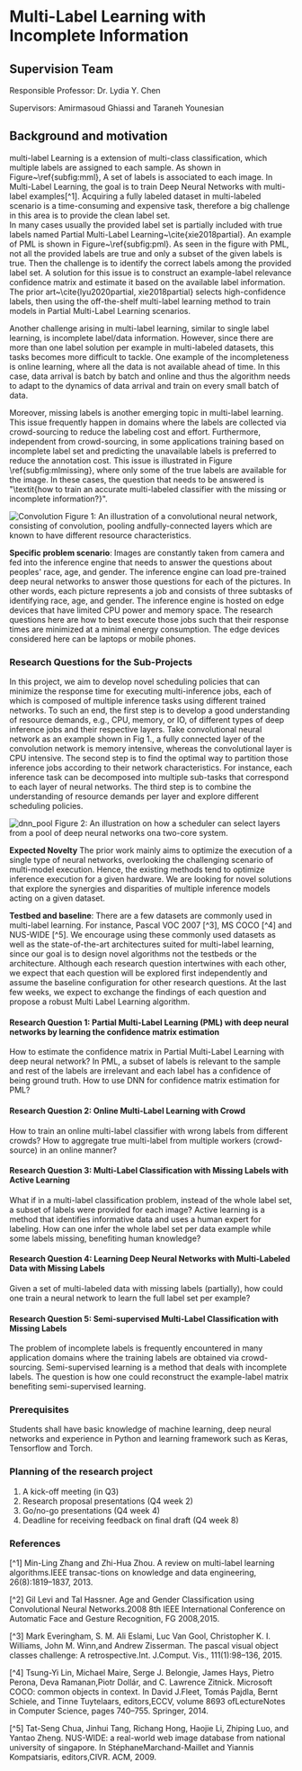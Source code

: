 # Multi-Label Learning with Incomplete Information

## Supervision Team

Responsible Professor: Dr. Lydia Y. Chen

Supervisors: Amirmasoud Ghiassi and Taraneh Younesian

## Background and motivation

multi-label Learning is a extension of multi-class classification, which multiple labels are assigned to each sample. As shown in Figure~\ref{subfig:mml}, A set of labels is associated to each image. In Multi-Label Learning, the goal is to train Deep Neural Networks with multi-label examples[^1]. Acquiring a fully labeled dataset in multi-labeled scenario is a time-consuming and expensive task, therefore a big challenge in this area is to provide the clean label set.  
In many cases usually the provided label set is partially included with true labels named Partial Multi-Label Learning~\cite{xie2018partial}. An example of PML is shown in Figure~\ref{subfig:pml}. As seen in the figure with PML, not all the provided labels are true and only a subset of the given labels is true. Then the challenge is to identify the correct labels among the provided label set. A solution for this issue is to construct an example-label relevance confidence matrix and estimate it based on the available label information. The prior art~\cite{lyu2020partial, xie2018partial} selects high-confidence labels, then using the off-the-shelf multi-label learning method to train models in Partial Multi-Label Learning scenarios.      

Another challenge arising in multi-label learning, similar to single label learning, is incomplete label/data information. However, since there are more than one label solution per example in multi-labeled datasets, this tasks becomes more difficult to tackle. One example of the incompleteness is online learning, where all the data is not available ahead of time. In this case, data arrival is batch by batch and online and thus the algorithm needs to adapt to the dynamics of data arrival and train on every small batch of data.

Moreover, missing labels is another emerging topic in multi-label learning. This issue frequently happen in domains where the labels are collected via crowd-sourcing to reduce the labeling cost and effort. Furthermore, independent from crowd-sourcing, in some applications training based on incomplete label set and predicting the unavailable labels is preferred to reduce the annotation cost. This issue is illustrated in Figure \ref{subfig:mlmissing}, where only some of the true labels are available for the image. In these cases, the question that needs to be answered is "\textit{how to train an accurate multi-labeled classifier with the missing or incomplete information?}".

![Convolution](/home/bacox/Pictures/Convolution.png)
Figure 1: An illustration of a convolutional neural network, consisting of convolution, pooling andfully-connected layers which are known to have different resource characteristics.

**Specific problem scenario**: Images are constantly taken from camera and fed into the inference engine that needs to answer the questions about peoples' race, age, and gender. The inference engine can load pre-trained deep neural networks to answer those questions for each of the pictures. In other words, each picture represents a job and consists of three subtasks of identifying race, age, and gender. The inference engine is hosted on edge devices that have limited CPU power and memory space. The research questions here are how to best execute those jobs such that their response times are minimized at a minimal energy consumption. The edge devices considered here can be laptops or mobile phones. 


### Research Questions for the Sub-Projects

In this project, we aim to develop novel scheduling policies that can minimize the response time for executing multi-inference jobs, each of which is composed of multiple inference tasks using different trained networks. To such an end, the first step is to develop a good understanding of resource demands, e.g., CPU, memory, or IO, of different types of deep inference jobs and their respective layers. Take convolutional neural network as an example shown in Fig 1., a fully connected layer of the convolution network is memory intensive, whereas the convolutional layer is CPU intensive. The second step is to find the optimal way to partition those inference jobs according to their network characteristics. For instance, each inference task can be decomposed into multiple sub-tasks that correspond to each layer of neural networks. The third step is to combine the understanding of resource demands per layer and explore different scheduling policies.

![dnn_pool](/home/bacox/Pictures/dnn_pool_execution.png)
Figure 2: An illustration on how a scheduler can select layers from a pool of deep neural networks ona two-core system.

**Expected Novelty** The prior work mainly aims to optimize the execution of a single type of neural networks, overlooking the challenging scenario of multi-model execution. Hence, the existing methods tend to optimize inference execution for a given  hardware. We are looking for novel solutions that explore the synergies and disparities of multiple inference models acting on a given dataset.

**Testbed and baseline**: There are a few datasets are commonly used in multi-label learning. For instance, Pascal VOC 2007 [^3], MS COCO [^4] and NUS-WIDE [^5]. We encourage using these commonly used datasets as well as the state-of-the-art architectures suited for multi-label learning, since our goal is to design novel algorithms not the testbeds or the architecture. Although each research question intertwines with each other, we expect that each question will be explored first independently and assume the baseline configuration for other research questions. At the last few weeks, we expect to exchange the findings of each question and propose a robust Multi Label Learning algorithm. 

#### Research Question 1: Partial Multi-Label Learning (PML) with deep neural networks by learning the confidence matrix estimation
How to estimate the confidence matrix in Partial Multi-Label Learning with deep neural network? In PML, a subset of labels is relevant to the sample and rest of the labels are irrelevant and each label has a confidence of being ground truth. How to use DNN for confidence matrix estimation for PML?

#### Research Question 2: Online Multi-Label Learning with Crowd
How to train an online multi-label classifier with wrong labels from different crowds? How to aggregate true multi-label from multiple workers (crowd-source) in an online manner?

#### Research Question 3: Multi-Label Classification with Missing Labels with Active Learning
What if in a multi-label classification problem, instead of the whole label set, a subset of labels were provided for each image? Active learning is a method that identifies informative data and uses a human expert for labeling. How can one infer the whole label set per data example while some labels missing, benefiting human knowledge?  

#### Research Question 4: Learning Deep Neural Networks with Multi-Labeled Data with Missing Labels
Given a set of multi-labeled data with missing labels (partially), how could one train a neural network to learn the full label set per example?  

#### Research Question 5: Semi-supervised Multi-Label Classification with Missing Labels
The problem of incomplete labels is frequently encountered in many application domains where the training labels are obtained via crowd-sourcing. Semi-supervised learning is a method that deals with incomplete labels. The question is how one could reconstruct the example-label matrix benefiting semi-supervised learning.

### Prerequisites 
Students shall have basic knowledge of machine learning, deep neural networks and experience in Python and learning framework such as Keras, Tensorflow and Torch. 

### Planning of the research project
1. A kick-off meeting (in Q3)
2. Research proposal presentations (Q4 week 2)
3. Go/no-go presentations (Q4 week 4)
4. Deadline for receiving feedback on final draft (Q4 week 8)



### References

[^1] Min-Ling Zhang and Zhi-Hua Zhou. A review on multi-label learning algorithms.IEEE transac-tions on knowledge and data engineering, 26(8):1819–1837, 2013.

[^2] Gil Levi and Tal Hassner. Age and Gender Classification using Convolutional Neural Networks.2008 8th IEEE International Conference on Automatic Face and Gesture Recognition, FG 2008,2015.

[^3] Mark Everingham, S. M. Ali Eslami, Luc Van Gool, Christopher K. I. Williams, John M. Winn,and Andrew Zisserman.  The pascal visual object classes challenge: A retrospective.Int. J.Comput. Vis., 111(1):98–136, 2015.

[^4] Tsung-Yi Lin, Michael Maire, Serge J. Belongie, James Hays, Pietro Perona, Deva Ramanan,Piotr Dollár, and C. Lawrence Zitnick. Microsoft COCO: common objects in context. In David J.Fleet, Tomás Pajdla, Bernt Schiele, and Tinne Tuytelaars, editors,ECCV, volume 8693 ofLectureNotes in Computer Science, pages 740–755. Springer, 2014.

[^5] Tat-Seng Chua, Jinhui Tang, Richang Hong, Haojie Li, Zhiping Luo, and Yantao Zheng. NUS-WIDE: a real-world web image database from national university of singapore.  In StéphaneMarchand-Maillet and Yiannis Kompatsiaris, editors,CIVR. ACM, 2009. 
